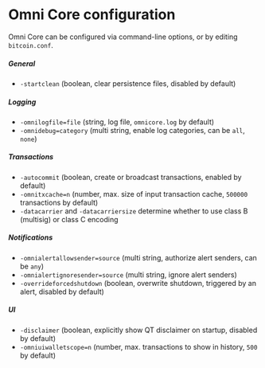 Omni Core configuration
=======================

Omni Core can be configured via command-line options, or by editing `bitcoin.conf`.

##### General

 - `-startclean` (boolean, clear persistence files, disabled by default)

##### Logging

 - `-omnilogfile=file` (string, log file, `omnicore.log` by default)
 - `-omnidebug=category` (multi string, enable log categories, can be `all`, `none`)

##### Transactions

 - `-autocommit` (boolean, create or broadcast transactions, enabled by default)
 - `-omnitxcache=n` (number, max. size of input transaction cache, `500000` transactions by default)
 - `-datacarrier` and `-datacarriersize` determine whether to use class B (multisig) or class C encoding

##### Notifications

 - `-omnialertallowsender=source` (multi string, authorize alert senders, can be `any`)
 - `-omnialertignoresender=source` (multi string, ignore alert senders)
 - `-overrideforcedshutdown` (boolean, overwrite shutdown, triggered by an alert, disabled by default)

##### UI

 - `-disclaimer` (boolean, explicitly show QT disclaimer on startup, disabled by default)
 - `-omniuiwalletscope=n` (number, max. transactions to show in history, `500` by default)
